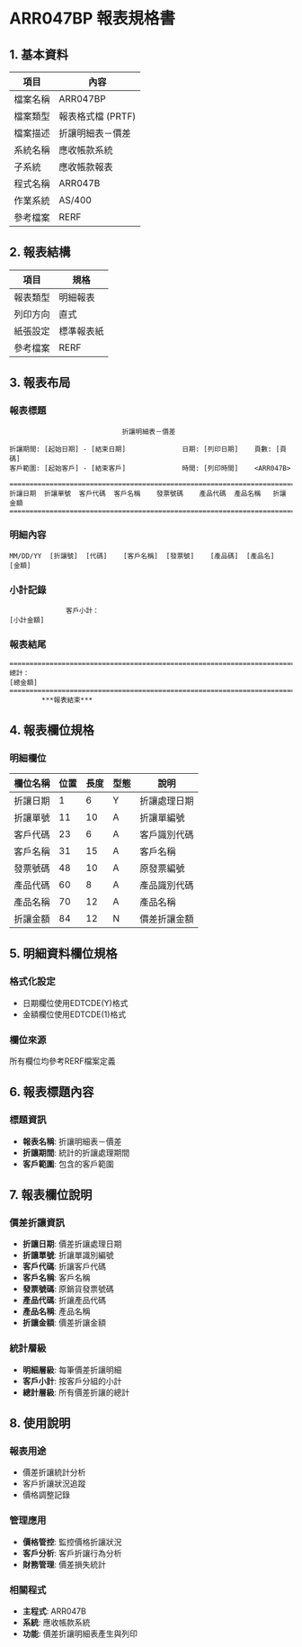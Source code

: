 # ARR047BP 報表規格書

## 1. 基本資料

| 項目 | 內容 |
|------|------|
| 檔案名稱 | ARR047BP |
| 檔案類型 | 報表格式檔 (PRTF) |
| 檔案描述 | 折讓明細表－價差 |
| 系統名稱 | 應收帳款系統 |
| 子系統 | 應收帳款報表 |
| 程式名稱 | ARR047B |
| 作業系統 | AS/400 |
| 參考檔案 | RERF |

## 2. 報表結構

| 項目 | 規格 |
|------|------|
| 報表類型 | 明細報表 |
| 列印方向 | 直式 |
| 紙張設定 | 標準報表紙 |
| 參考檔案 | RERF |

## 3. 報表布局

### 報表標題
```
                            折讓明細表－價差
                    
折讓期間: [起始日期] - [結束日期]              日期: [列印日期]    頁數: [頁碼]
客戶範圍: [起始客戶] - [結束客戶]              時間: [列印時間]    <ARR047B>

================================================================================
折讓日期  折讓單號  客戶代碼  客戶名稱    發票號碼    產品代碼  產品名稱   折讓金額
================================================================================
```

### 明細內容
```
MM/DD/YY  [折讓號]  [代碼]    [客戶名稱]  [發票號]    [產品碼]  [產品名]   [金額]
```

### 小計記錄
```
              客戶小計：                                                    [小計金額]
```

### 報表結尾
```
================================================================================
總計：                                                                    [總金額]
================================================================================
        ***報表結束***
```

## 4. 報表欄位規格

### 明細欄位

| 欄位名稱 | 位置 | 長度 | 型態 | 說明 |
|----------|------|------|------|------|
| 折讓日期 | 1 | 6 | Y | 折讓處理日期 |
| 折讓單號 | 11 | 10 | A | 折讓單編號 |
| 客戶代碼 | 23 | 6 | A | 客戶識別代碼 |
| 客戶名稱 | 31 | 15 | A | 客戶名稱 |
| 發票號碼 | 48 | 10 | A | 原發票編號 |
| 產品代碼 | 60 | 8 | A | 產品識別代碼 |
| 產品名稱 | 70 | 12 | A | 產品名稱 |
| 折讓金額 | 84 | 12 | N | 價差折讓金額 |

## 5. 明細資料欄位規格

### 格式化設定
- 日期欄位使用EDTCDE(Y)格式
- 金額欄位使用EDTCDE(1)格式

### 欄位來源
所有欄位均參考RERF檔案定義

## 6. 報表標題內容

### 標題資訊
- **報表名稱**: 折讓明細表－價差
- **折讓期間**: 統計的折讓處理期間
- **客戶範圍**: 包含的客戶範圍

## 7. 報表欄位說明

### 價差折讓資訊
- **折讓日期**: 價差折讓處理日期
- **折讓單號**: 折讓單識別編號
- **客戶代碼**: 折讓客戶代碼
- **客戶名稱**: 客戶名稱
- **發票號碼**: 原銷貨發票號碼
- **產品代碼**: 折讓產品代碼
- **產品名稱**: 產品名稱
- **折讓金額**: 價差折讓金額

### 統計層級
- **明細層級**: 每筆價差折讓明細
- **客戶小計**: 按客戶分組的小計
- **總計層級**: 所有價差折讓的總計

## 8. 使用說明

### 報表用途
- 價差折讓統計分析
- 客戶折讓狀況追蹤
- 價格調整記錄

### 管理應用
- **價格管控**: 監控價格折讓狀況
- **客戶分析**: 客戶折讓行為分析
- **財務管理**: 價差損失統計

### 相關程式
- **主程式**: ARR047B
- **系統**: 應收帳款系統
- **功能**: 價差折讓明細表產生與列印 